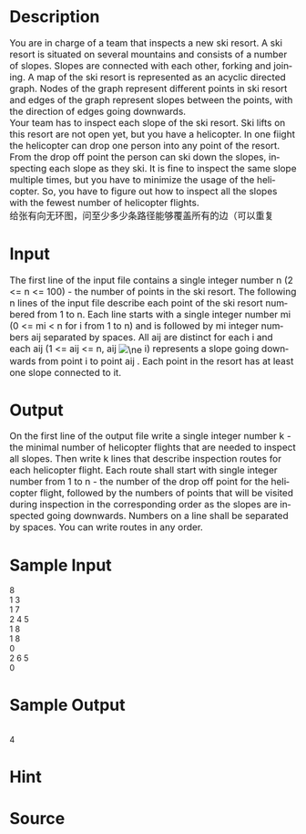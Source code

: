 
# Description

<div class="content"><div class="ptx" lang="en-US"><span style="font-size: medium">You are in charge of a team that inspects a new ski resort. A ski resort is situated on several mountains and consists of a number of slopes. Slopes are connected with each other, forking and joining. A map of the ski resort is represented as an acyclic directed graph. Nodes of the graph represent different points in ski resort and edges of the graph represent slopes between the points, with the direction of edges going downwards. <br/>
Your team has to inspect each slope of the ski resort. Ski lifts on this resort are not open yet, but you have a helicopter. In one fiight the helicopter can drop one person into any point of the resort. From the drop off point the person can ski down the slopes, inspecting each slope as they ski. It is fine to inspect the same slope multiple times, but you have to minimize the usage of the helicopter. So, you have to figure out how to inspect all the slopes with the fewest number of helicopter flights.</span></div>
<div class="ptx" lang="en-US"><span style="font-size: medium">给张有向无环图，问至少多少条路径能够覆盖所有的边（可以重复</span></div></div>

# Input

<div class="content"><div class="ptx" lang="en-US"><span style="font-size: medium">The first line of the input file contains a single integer number n (2 &lt;= n &lt;= 100) - the number of points in the ski resort. The following n lines of the input file describe each point of the ski resort numbered from 1 to n. Each line starts with a single integer number mi (0 &lt;= mi &lt; n for i from 1 to n) and is followed by mi integer numbers aij separated by spaces. All aij are distinct for each i and each aij (1 &lt;= aij &lt;= n, aij <img alt="\ne" src="source/bzoj/2625/img/aHR0cDovL3Bvai5vcmcvZm9ybXVsYT90ZXg9JTVDbmU=.org/formula" align="absMiddle"/> i) represents a slope going downwards from point i to point aij . Each point in the resort has at least one slope connected to it.</span></div></div>

# Output

<div class="content"><div class="ptx" lang="en-US"><span style="font-size: medium">On the first line of the output file write a single integer number k - the minimal number of helicopter flights that are needed to inspect all slopes. Then write k lines that describe inspection routes for each helicopter flight. Each route shall start with single integer number from 1 to n - the number of the drop off point for the helicopter flight, followed by the numbers of points that will be visited during inspection in the corresponding order as the slopes are inspected going downwards. Numbers on a line shall be separated by spaces. You can write routes in any order.</span></div></div>

# Sample Input

<div class="content"><span class="sampledata">8<br/>
1 3<br/>
1 7<br/>
2 4 5<br/>
1 8<br/>
1 8<br/>
0<br/>
2 6 5<br/>
0<br/>
</span></div>

# Sample Output

<div class="content"><span class="sampledata"><br/>
4<br/>
</span></div>

# Hint

<div class="content"><p></p></div>

# Source

<div class="content"><p><a href="problemset.php?search="></a></p></div>


